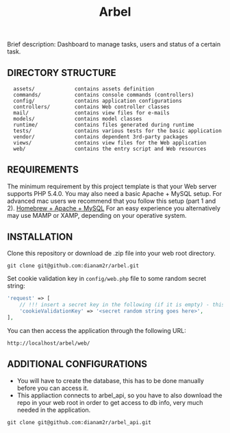 <p align="center">
    <h1 align="center">Arbel</h1>
    <br>
</p>

Brief description: Dashboard to manage tasks, users and status of a certain task.

DIRECTORY STRUCTURE
-------------------

      assets/             contains assets definition
      commands/           contains console commands (controllers)
      config/             contains application configurations
      controllers/        contains Web controller classes
      mail/               contains view files for e-mails
      models/             contains model classes
      runtime/            contains files generated during runtime
      tests/              contains various tests for the basic application
      vendor/             contains dependent 3rd-party packages
      views/              contains view files for the Web application
      web/                contains the entry script and Web resources



REQUIREMENTS
------------

The minimum requirement by this project template is that your Web server supports PHP 5.4.0.
You may also need a basic Apache + MySQL setup.
For advanced mac users we recommend that you follow this setup (part 1 and 2).
<a href="">Homebrew + Apache + MySQL</a>
For an easy experience you alternatively may use MAMP or XAMP, depending on your operative system.


INSTALLATION
------------

Clone this repository or download de .zip file into your web root directory.

~~~
git clone git@github.com:dianam2r/arbel.git
~~~

Set cookie validation key in `config/web.php` file to some random secret string:

```php
'request' => [
    // !!! insert a secret key in the following (if it is empty) - this is required by cookie validation
    'cookieValidationKey' => '<secret random string goes here>',
],
```

You can then access the application through the following URL:

~~~
http://localhost/arbel/web/
~~~

ADDITIONAL CONFIGURATIONS
-------------

- You will have to create the database, this has to be done manually before you can access it.
- This appliaction connects to arbel_api, so you have to also download the repo in your web root in order to get access to db info, very much needed in the application.

~~~
git clone git@github.com:dianam2r/arbel_api.git
~~~